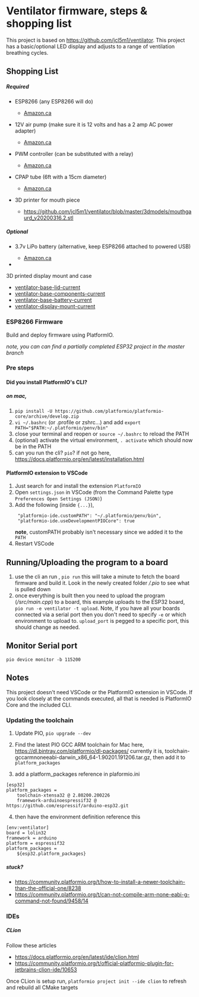 # Ventilator firmware, steps & shopping list

This project is based on https://github.com/jcl5m1/ventilator. 
This project has a basic/optional LED display and adjusts to a range of ventilation breathing cycles.

## Shopping List

##### Required

- ESP8266 (any ESP8266 will do)
  - [Amazon.ca](https://www.amazon.ca/gp/product/B07S5Z3VYZ/ref=ppx_od_dt_b_asin_title_s00?ie=UTF8&psc=1)

- 12V air pump (make sure it is 12 volts and has a 2 amp AC power adapter)
  - [Amazon.ca](https://www.amazon.ca/gp/product/B07GTGM5ZM/ref=ppx_yo_dt_b_asin_title_o07_s01?ie=UTF8&psc=1)
  
- PWM controller (can be substituted with a relay)
  - [Amazon.ca](https://www.amazon.ca/gp/product/B07GBY5QYV/ref=ppx_yo_dt_b_asin_title_o07_s00?ie=UTF8&psc=1)

- CPAP tube (6ft with a 15cm diameter)
  - [Amazon.ca](https://www.amazon.ca/gp/product/B00DOCZOH0/ref=ppx_yo_dt_b_asin_title_o08_s00?ie=UTF8&psc=1)
  
- 3D printer for mouth piece
  - https://github.com/jcl5m1/ventilator/blob/master/3dmodels/mouthgaurd_v20200316.2.stl      

##### Optional

- 3.7v LiPo battery (alternative, keep ESP8266 attached to powered USB)
  - [Amazon.ca](https://www.amazon.ca/Adafruit-328-Battery-Lithium-Polymer/dp/B01NAX9XYG/ref=sr_1_118?keywords=lipo&qid=1585621276&s=electronics&sr=1-118)
  
-   
3D printed display mount and case
  - [ventilator-base-lid-current](https://www.tinkercad.com/things/79ZmoLmDgUC-ventilator-base-lid-current)
  - [ventilator-base-components-current](https://www.tinkercad.com/things/aoOYSp1oOBV)
  - [ventilator-base-battery-current](https://www.tinkercad.com/things/kpoBHQXRx0s)
  - [ventilator-display-mount-current](https://www.tinkercad.com/things/bjjukMYUP6L)
  


### ESP8266 Firmware
Build and deploy firmware using PlatformIO.

*note, you can can find a partially completed ESP32 project in the master branch*
### Pre steps

#### Did you install PlatformIO's CLI?

##### on mac,
1. `pip install -U https://github.com/platformio/platformio-core/archive/develop.zip`
2. `vi ~/.bashrc` (or .profile or zshrc...) and add `export PATH="$PATH:~/.platformio/penv/bin"`
3. close your terminal and reopen or `source ~/.bashrc` to reload the PATH
4. (optional) activate the virtual environment, `. activate` which should now be in the PATH
5. can you run the cli? `pio`? if not go here, https://docs.platformio.org/en/latest/installation.html

#### PlatformIO extension to VSCode
1. Just search for and install the extension `PlatformIO`
2. Open `settings.json` in VSCode (from the Command Palette type `Preferences Open Settings (JSON)`)
3. Add the following (inside `{...}`),
   ```
    "platformio-ide.customPATH": "~/.platformio/penv/bin",
    "platformio-ide.useDevelopmentPIOCore": true
   ```
    **note**, customPATH probably isn't necessary since we added it to the `PATH` 
4. Restart VSCode

## Running/Uploading the program to a board
1. use the cli an run , `pio run` this will take a minute to fetch the board firmware and build it. Look in the newly created folder */.pio* to see what is pulled down
2. once everything is built then you need to upload the program (*/src/main.cpp*) to a board, this example uploads to the ESP32 board, `pio run -e ventilator -t upload`. Note, if you have all your boards connected via a serial port then you don't need to specify `-e` or which environment to upload to. `upload_port` is pegged to a specific port, this should change as needed.

## Monitor Serial port
`pio device monitor -b 115200`

## Notes
This project doesn't need VSCode or the PlatformIO extension in VSCode. If you look closely at the commands executed, all that is needed is PlatformIO Core and the included CLI.

### Updating the toolchain

1. Update PIO, `pio upgrade --dev`

2. Find the latest PIO GCC ARM toolchain for Mac here, https://dl.bintray.com/platformio/dl-packages/
currently it is, toolchain-gccarmnoneeabi-darwin_x86_64-1.90201.191206.tar.gz, then add it to `platform_packages`

3. add a platform_packages reference in plaformio.ini
```
[esp32]
platform_packages =
    toolchain-xtensa32 @ 2.80200.200226
    framework-arduinoespressif32 @ https://github.com/espressif/arduino-esp32.git
```

4. then have the environment definition reference this
```
[env:ventilator]
board = lolin32
framework = arduino
platform = espressif32
platform_packages =
    ${esp32.platform_packages}
```

##### stuck?
- https://community.platformio.org/t/how-to-install-a-newer-toolchain-than-the-official-one/8238
- https://community.platformio.org/t/can-not-compile-arm-none-eabi-g-command-not-found/9458/14

### IDEs

##### CLion

Follow these articles
- https://docs.platformio.org/en/latest/ide/clion.html
- https://community.platformio.org/t/official-platformio-plugin-for-jetbrains-clion-ide/10653

Once CLion is setup run, `platformio project init --ide clion` to refresh and rebuild all CMake targets